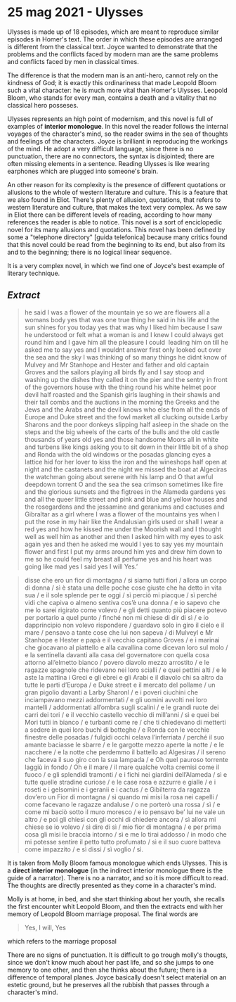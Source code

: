 # 25 mag 2021 - Ulysses

Ulysses is made up of 18 episodes, which are meant to reproduce similar episodes in Homer's text. The order in which these episodes are arranged is different from the classical text. Joyce wanted to demonstrate that the problems and the conflicts faced by modern man are the same problems and conflicts faced by men in classical times.

The difference is that the modern man is an anti-hero, cannot rely on the kindness of God;
it is exactly this ordinariness that made Leopold Bloom such a vital character: he is much more vital than Homer's Ulysses. Leopold Bloom, who stands for every man, contains a death and a vitality that no classical hero posseses.

Ulysses represents an high point of modernism, and this novel is full of examples of **interior monologue**. In this novel the reader follows the internal voyages of the character's mind, so the reader swims in the sea of thoughts and feelings of the characters. Joyce is brilliant in reproducing the workings of the mind. He adopt a very difficult language, since there is no punctuation, there are no connectors, the syntax is disjointed; there are often missing elements in a sentence. Reading Ulysses is like wearing earphones which are plugged into someone's brain.

An other reason for its complexity is the presence of different quotations or allusions to the whole of western literature and culture. This is a feature that we also found in Eliot. There's plenty of allusion, quotations, that refers to western literature and culture, that makes the text very complex. As we saw in Eliot there can be different levels of reading, according to how many references the reader is able to notice.
This novel is a sort of enciclopedic novel for its many allusions and quotations. This novel has been defined by some a "telephone directory" [guida telefonica] because many critics found that this novel could be read from the beginning to its end, but also from its and to the beginning; there is no logical linear sequence. 

It is a very complex novel, in which we find one of Joyce's best example of literary technique.

## *Extract*

> he said I was a flower of the mountain ye so we are flowers all a womans body yes that was one true thing he said in his life and the sun shines for you today yes that was why I liked him because I saw he understood or felt what a woman is and I knew I could always get round him and I gave him all the pleasure I could  leading him on till he asked me to say yes and I wouldnt answer first only looked out over the sea and the sky I was thinking of so many things he didnt know of Mulvey and Mr Stanhope and Hester and father and old captain Groves and the sailors playing all birds fly and I say stoop and washing up the dishes they called it on the pier and the sentry in front of the governors house with the thing round his white helmet poor devil half roasted and the Spanish girls laughing in their shawls and their tall combs and the auctions in the morning the Greeks and the Jews and the Arabs and the devil knows who else from all the ends of Europe and Duke street and the fowl market all clucking outside Larby Sharons and the poor donkeys slipping half asleep in the shade on the steps and the big wheels of the carts of the bulls and the old castle thousands of years old yes and those handsome Moors all in white and turbens like kings asking you to sit down in their little bit of a shop and Ronda with the old windows or the posadas glancing eyes a lattice hid for her lover to kiss the iron and the wineshops half open at night and the castanets and the night we missed the boat at Algeciras the watchman going about serene with his lamp and O that awful deepdown torrent O and the sea the sea crimson sometimes like fire and the glorious sunsets and the figtrees in the Alameda gardens yes and all the queer little street and pink and blue and yellow houses and the rosegardens and the jessamine and geraniums and cactuses and Gibraltar as a girl where I was a flower of the mountains yes when I put the rose in my hair like the Andalusian girls used or shall I wear a red yes and how he kissed me under the Moorish wall and I thought well as well him as another and then I asked him with my eyes to ask again yes and then he asked me would I yes to say yes my mountain flower and first I put my arms around him yes and drew him down to me so he could feel my breast all perfume yes and his heart was going like mad yes I said yes I will Yes.’

> disse che ero un fior di montagna / sì siamo tutti fiori / allora un corpo di donna / sì è stata una delle poche cose giuste che ha detto in vita sua / e il sole splende per te oggi / sì perciò mi piacque / sì perché vidi che capiva o almeno sentiva cos’è una donna / e io sapevo che me lo sarei rigirato come volevo / e gli detti quanto più piacere potevo per portarlo a quel punto / finché non mi chiese di dir di sì / e io dapprincipio non volevo rispondere / guardavo solo in giro il cielo e il mare / pensavo a tante cose che lui non sapeva / di Mulveyl e Mr Stanhope e Hester e papà e il vecchio capitano Groves / e i marinai che giocavano al piattello e alla cavallina come dicevan loro sul molo / e la sentinella davanti alla casa del governatore con quella cosa attorno all’elmetto bianco / povero diavolo mezzo arrostito / e le ragazze spagnole che ridevano nei loro scialli / e quei pettini alti / e le aste la mattina i Greci e gli ebrei e gli Arabi e il diavolo chi sa altro da tutte le parti d’Europa / e Duke street e il mercato del pollame / un gran pigolio davanti a Larby Sharonl / e i poveri ciuchini che inciampavano mezzi addormentati / e gli uomini avvolti nei loro mantelli / addormentati all’ombra sugli scalini / e le grandi ruote dei carri dei tori / e il vecchio castello vecchio di mill’anni / sì e quei bei Mori tutti in bianco / e turbanti come re / che ti chiedevano di metterti a sedere in quei loro buchi di botteghe / e Ronda con le vecchie finestre delle posadas / fulgidi occhi celava l’inferriata / perché il suo amante baciasse le sbarre / e le gargotte mezzo aperte la notte / e le nacchere / e la notte che perdemmo il battello ad Algesiras / il sereno che faceva il suo giro con la sua lampada / e Oh quel pauroso torrente laggiù in fondo / Oh e il mare / il mare qualche volta cremisi come il fuoco / e gli splendidi tramonti / e i fichi nei giardini dell’Alameda / sì e tutte quelle stradine curiose / e le case rosa e azzurre e gialle / e i roseti e i gelsomini e i geranii e i cactus / e Gibilterra da ragazza dov’ero un Fior di montagna / sì quando mi misi la rosa nei capelli / come facevano le ragazze andaluse / o ne porterò una rossa / sì / e come mi baciò sotto il muro moresco / e io pensavo be’ lui ne vale un altro / e poi gli chiesi con gli occhi di chiedere ancora / sì allora mi chiese se io volevo / sì dire di sì / mio fior di montagna / e per prima cosa gli misi le braccia intorno / sì e me lo tirai addosso / in modo che mi potesse sentire il petto tutto profumato / sì e il suo cuore batteva come impazzito / e sì dissi / sì voglio / sì.

It is taken from Molly Bloom famous monologue which ends Ulysses. This is a **direct interior monologue** (in the indirect interior monologue there is the guide of a narrator). There is no a narrator, and so it is more difficult to read. The thoughts are directly presented as they come in a character's mind.

Molly is at home, in bed, and she start thinking about her youth, she recalls the first encounter whit Leopold Bloom, and then the extracts end with her memory of Leopold Bloom marriage proposal.
The final words are

> Yes, I will, Yes

which refers to the marriage proposal

There are no signs of punctuation. It is difficult to go trough molly's thougts, since we don't know much about her past life, and so she jumps to one memory to one other, and then she thinks about the future; there is a difference of temporal planes.
Joyce basically doesn't select material on an estetic ground, but he preserves all the rubbish that passes through a character's mind.